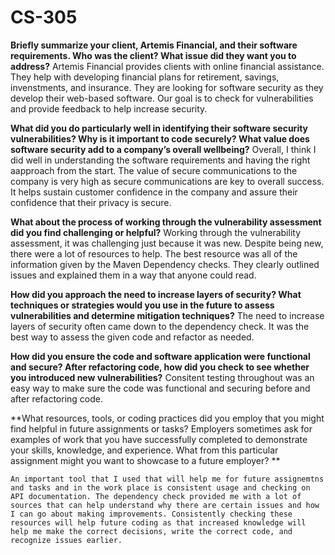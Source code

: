 # CS-305

**Briefly summarize your client, Artemis Financial, and their software requirements. Who was the client? What issue did they want you to address?**
    Artemis Financial provides clients with online financial assistance. They help with developing financial plans for retirement, savings, invenstments, and insurance. They are looking for software security as they develop their web-based software. Our goal is to check for vulnerabilities and provide feedback to help increase security. 

**What did you do particularly well in identifying their software security vulnerabilities? Why is it important to code securely? What value does software security add to a company’s overall wellbeing?**
    Overall, I think I did well in understanding the software requirements and having the right aapproach from the start. The value of secure communications to the company is very high as secure communications are key to overall success. It helps sustain customer confidence in the company and assure their confidence that their privacy is secure. 

**What about the process of working through the vulnerability assessment did you find challenging or helpful?**
    Working through the vulnerability assessment, it was challenging just because it was new. Despite being new, there were a lot of resources to help. The best resource was all of the information given by the Maven Dependency checks. They clearly outlined issues and explained them in a way that anyone could read. 

**How did you approach the need to increase layers of security? What techniques or strategies would you use in the future to assess vulnerabilities and determine mitigation techniques?**
    The need to increase layers of security often came down to the dependency check. It was the best way to assess the given code and refactor as needed. 

**How did you ensure the code and software application were functional and secure? After refactoring code, how did you check to see whether you introduced new vulnerabilities?**
    Consitent testing throughout was an easy way to make sure the code was functional and securing before and after refactoring code. 

**What resources, tools, or coding practices did you employ that you might find helpful in future assignments or tasks? Employers sometimes ask for examples of work that you have successfully completed to demonstrate your skills, knowledge, and experience. What from this particular assignment might you want to showcase to a future employer? **

    An important tool that I used that will help me for future assignemtns and tasks and in the work place is consistent usage and checking on API documentation. The dependency check provided me with a lot of sources that can help understand why there are certain issues and how I can go about making improvements. Consistently checking these resources will help future coding as that increased knowledge will help me make the correct decisions, write the correct code, and recognize issues earlier. 
